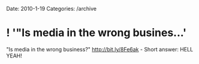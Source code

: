 Date: 2010-1-19
Categories: /archive

# ! '"Is media in the wrong busines...'

"Is media in the wrong business?"  <a href="http://bit.ly/8Fe6ak" rel="nofollow">http://bit.ly/8Fe6ak</a> - Short answer: HELL YEAH!
